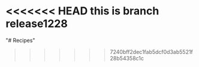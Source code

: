 <<<<<<< HEAD
this is branch release1228
=======
"# Recipes" 
>>>>>>> 7240bff2dec1fab5dcf0d3ab5521f28b54358c1c
